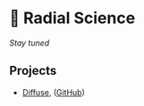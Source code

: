 # 🧪 Radial Science

_Stay tuned_

## Projects

- [Diffuse](https://diffuse.science/), ([GitHub](https://github.com/diff-use))